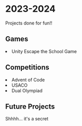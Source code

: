 # 2023-2024
Projects done for fun!!

<h2>Games</h2>
<li>Unity Escape the School Game</li>

<h2>Competitions</h2>
<li>Advent of Code</li>
<li>USACO</li>
<li>Dual Olympiad</li>

<h2>Future Projects</h2>
<p>Shhhh... it's a secret</p>
